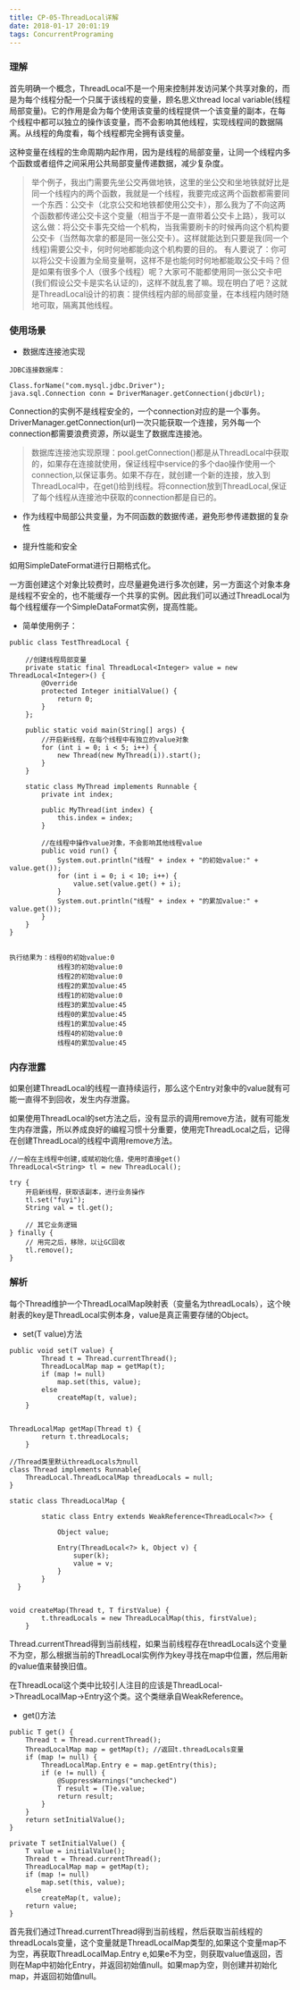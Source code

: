```yaml
---
title: CP-05-ThreadLocal详解
date: 2018-01-17 20:01:19
tags: ConcurrentPrograming
---
```


### 理解
首先明确一个概念，ThreadLocal不是一个用来控制并发访问某个共享对象的，而是为每个线程分配一个只属于该线程的变量，顾名思义thread local variable(线程局部变量)。它的作用是会为每个使用该变量的线程提供一个该变量的副本，在每个线程中都可以独立的操作该变量，而不会影响其他线程，实现线程间的数据隔离。从线程的角度看，每个线程都完全拥有该变量。

这种变量在线程的生命周期内起作用，因为是线程的局部变量，让同一个线程内多个函数或者组件之间采用公共局部变量传递数据，减少复杂度。

> 举个例子，我出门需要先坐公交再做地铁，这里的坐公交和坐地铁就好比是同一个线程内的两个函数，我就是一个线程，我要完成这两个函数都需要同一个东西：公交卡（北京公交和地铁都使用公交卡），那么我为了不向这两个函数都传递公交卡这个变量（相当于不是一直带着公交卡上路），我可以这么做：将公交卡事先交给一个机构，当我需要刷卡的时候再向这个机构要公交卡（当然每次拿的都是同一张公交卡）。这样就能达到只要是我(同一个线程)需要公交卡，何时何地都能向这个机构要的目的。
有人要说了：你可以将公交卡设置为全局变量啊，这样不是也能何时何地都能取公交卡吗？但是如果有很多个人（很多个线程）呢？大家可不能都使用同一张公交卡吧(我们假设公交卡是实名认证的)，这样不就乱套了嘛。现在明白了吧？这就是ThreadLocal设计的初衷：提供线程内部的局部变量，在本线程内随时随地可取，隔离其他线程。

### 使用场景
* 数据库连接池实现

```
JDBC连接数据库：

Class.forName("com.mysql.jdbc.Driver");
java.sql.Connection conn = DriverManager.getConnection(jdbcUrl);
```
Connection的实例不是线程安全的，一个connection对应的是一个事务。DriverManager.getConnection(url)一次只能获取一个连接，另外每一个connection都需要浪费资源，所以诞生了数据库连接池。

> 数据库连接池实现原理：pool.getConnection()都是从ThreadLocal中获取的，如果存在连接就使用，保证线程中service的多个dao操作使用一个connection,以保证事务。如果不存在，就创建一个新的连接，放入到ThreadLocal中，在get()给到线程。将connection放到ThreadLocal,保证了每个线程从连接池中获取的connection都是自已的。

* 作为线程中局部公共变量，为不同函数的数据传递，避免形参传递数据的复杂性

* 提升性能和安全

如用SimpleDateFormat进行日期格式化。

一方面创建这个对象比较费时，应尽量避免进行多次创建，另一方面这个对象本身是线程不安全的，也不能缓存一个共享的实例。因此我们可以通过ThreadLocal为每个线程缓存一个SimpleDataFormat实例，提高性能。

* 简单使用例子：
```
public class TestThreadLocal {

    //创建线程局部变量
    private static final ThreadLocal<Integer> value = new ThreadLocal<Integer>() {
        @Override
        protected Integer initialValue() {
            return 0;
        }
    };

    public static void main(String[] args) {
        //开启新线程，在每个线程中有独立的value对象
        for (int i = 0; i < 5; i++) {
            new Thread(new MyThread(i)).start();
        }
    }

    static class MyThread implements Runnable {
        private int index;

        public MyThread(int index) {
            this.index = index;
        }

        //在线程中操作value对象，不会影响其他线程value
        public void run() {
            System.out.println("线程" + index + "的初始value:" + value.get());
            for (int i = 0; i < 10; i++) {
                value.set(value.get() + i);
            }
            System.out.println("线程" + index + "的累加value:" + value.get());
        }
    }
}


执行结果为：线程0的初始value:0
            线程3的初始value:0
            线程2的初始value:0
            线程2的累加value:45
            线程1的初始value:0
            线程3的累加value:45
            线程0的累加value:45
            线程1的累加value:45
            线程4的初始value:0
            线程4的累加value:45
```


### 内存泄露
如果创建ThreadLocal的线程一直持续运行，那么这个Entry对象中的value就有可能一直得不到回收，发生内存泄露。

如果使用ThreadLocal的set方法之后，没有显示的调用remove方法，就有可能发生内存泄露，所以养成良好的编程习惯十分重要，使用完ThreadLocal之后，记得在创建ThreadLocal的线程中调用remove方法。

```
//一般在主线程中创建,或赋初始化值，使用时直接get()
ThreadLocal<String> tl = new ThreadLocal();

try {
    开启新线程，获取该副本，进行业务操作
    tl.set("fuyi");
    String val = tl.get();
    
    // 其它业务逻辑
} finally {
    // 用完之后，移除，以让GC回收
    tl.remove();
}

```


### 解析

每个Thread维护一个ThreadLocalMap映射表（变量名为threadLocals），这个映射表的key是ThreadLocal实例本身，value是真正需要存储的Object。

* set(T value)方法
```
public void set(T value) {
        Thread t = Thread.currentThread();
        ThreadLocalMap map = getMap(t);
        if (map != null)
            map.set(this, value);
        else
            createMap(t, value);
    }


ThreadLocalMap getMap(Thread t) {
        return t.threadLocals;
    }

//Thread类里默认threadLocals为null
class Thread implements Runnable{
    ThreadLocal.ThreadLocalMap threadLocals = null;
}

static class ThreadLocalMap {

        static class Entry extends WeakReference<ThreadLocal<?>> {

            Object value;

            Entry(ThreadLocal<?> k, Object v) {
                super(k);
                value = v;
            }
        }
  }


void createMap(Thread t, T firstValue) {
        t.threadLocals = new ThreadLocalMap(this, firstValue);
    }
```
Thread.currentThread得到当前线程，如果当前线程存在threadLocals这个变量不为空，那么根据当前的ThreadLocal实例作为key寻找在map中位置，然后用新的value值来替换旧值。

在ThreadLocal这个类中比较引人注目的应该是ThreadLocal->ThreadLocalMap->Entry这个类。这个类继承自WeakReference。

* get()方法

```
public T get() {
    Thread t = Thread.currentThread();
    ThreadLocalMap map = getMap(t); //返回t.threadLocals变量
    if (map != null) {
        ThreadLocalMap.Entry e = map.getEntry(this);
        if (e != null) {
            @SuppressWarnings("unchecked")
            T result = (T)e.value;
            return result;
        }
    }
    return setInitialValue();
}

private T setInitialValue() {
    T value = initialValue();
    Thread t = Thread.currentThread();
    ThreadLocalMap map = getMap(t);
    if (map != null)
        map.set(this, value);
    else
        createMap(t, value);
    return value;
}
```

首先我们通过Thread.currentThread得到当前线程，然后获取当前线程的threadLocals变量，这个变量就是ThreadLocalMap类型的,如果这个变量map不为空，再获取ThreadLocalMap.Entry e,如果e不为空，则获取value值返回，否则在Map中初始化Entry，并返回初始值null。如果map为空，则创建并初始化map，并返回初始值null。



